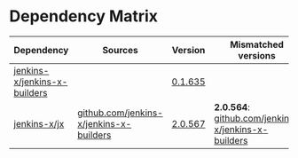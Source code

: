 # Dependency Matrix

Dependency | Sources | Version | Mismatched versions
---------- | ------- | ------- | -------------------
[jenkins-x/jenkins-x-builders](https://github.com/jenkins-x/jenkins-x-builders) |  | [0.1.635]() | 
[jenkins-x/jx](https://github.com/jenkins-x/jx) | [github.com/jenkins-x/jenkins-x-builders](https://github.com/jenkins-x/jenkins-x-builders) | [2.0.567](https://github.com/jenkins-x/jx/releases/tag/v2.0.567) | **2.0.564**: [github.com/jenkins-x/jenkins-x-builders](https://github.com/jenkins-x/jenkins-x-builders)
